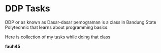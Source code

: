 # DDP Tasks
DDP or as known as Dasar-dasar pemograman is a class in Bandung State Polytechnic that learns about programming basics

Here is collection of my tasks while doing that class

**fauh45**
